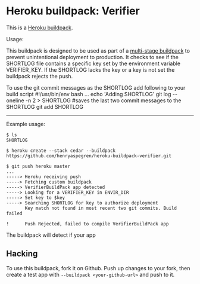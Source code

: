 Heroku buildpack: Verifier
=======================

This is a [Heroku buildpack](http://devcenter.heroku.com/articles/buildpacks).

Usage:

This buildpack is designed to be used as part of a [multi-stage buildpack](https://github.com/ddollar/heroku-buildpack-multi) to prevent unintentional deployment to production. It checks to see if the SHORTLOG file contains a specific key set by the environment variable VERIFIER_KEY. If the SHORTLOG lacks the key or a key is not set the buildpack rejects the push.

To use the git commit messages as the SHORTLOG add following to your build script
    #!/usr/bin/env bash
    ...
    echo 'Adding SHORTLOG'
    git log --oneline -n 2 > SHORTLOG #saves the last two commit messages to the SHORTLOG
    git add SHORTLOG


-----

Example usage:


    $ ls
    SHORTLOG

    $ heroku create --stack cedar --buildpack https://github.com/henryaspegren/heroku-buildpack-verifier.git

    $ git push heroku master
    ...
    -----> Heroku receiving push
    -----> Fetching custom buildpack
    -----> VerifierBuildPack app detected
    -----> Looking for a VERIFIER_KEY in ENVIR_DIR
    -----> Set key to $key
    -----> Searching SHORTLOG for key to authorize deployment
           Key match not found in most recent two git commits. Build failed

    !      Push Rejected, failed to compile VerifierBuildPack app

The buildpack will detect if your app

Hacking
-------

To use this buildpack, fork it on Github.  Push up changes to your fork, then create a test app with `--buildpack <your-github-url>` and push to it.

